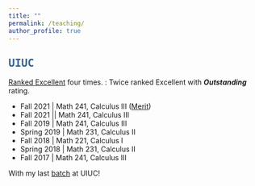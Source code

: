 ```yaml
---
title: ""
permalink: /teaching/
author_profile: true
---
```

<script type="text/javascript"
  src="https://www.maths.nottingham.ac.uk/plp/pmadw/LaTeXMathML.js">
 </script>

## <kbd id="TeachUIUC"><a href="#TeachUIUC" style="text-decoration: none; color: #326496">UIUC</a></kbd> 

<a href="https://citl.illinois.edu/citl-101/measurement-evaluation/teaching-evaluation/teaching-evaluations-(ices)/teachers-ranked-as-excellent" target="_blank"> Ranked Excellent</a> four times.
  : Twice ranked Excellent with <b>_Outstanding_</b> rating.

* Fall 2021   \| Math 241, Calculus III (<a href="https://merit.illinois.edu/about-merit/" target="_blank">Merit</a>)
* Fall 2021   \|| Math 241, Calculus III
* Fall 2019   \| Math 241, Calculus III
* Spring 2019 \| Math 231, Calculus II
* Fall 2018   \| Math 221, Calculus I 
* Spring 2018 \| Math 231, Calculus II 
* Fall 2017   \| Math 241, Calculus III 

<!--  
<pre>
+ Fall 2021   | Math 241, Calculus III (<a href="https://merit.illinois.edu/about-merit/" target="_blank">Merit</a>)
+ Fall 2021   | Math 241, Calculus III
+ Fall 2019   | Math 241, Calculus III
+ Spring 2019 | Math 231, Calculus II
+ Fall 2018   | Math 221, Calculus I 
+ Spring 2018 | Math 231, Calculus II 
+ Fall 2017   | Math 241, Calculus III 
</pre>
-->

With my last <a href="http://neerbhardwaj.github.io/images/Merit.jpg" target="_blank">batch</a> at UIUC! 

  

  





  


  
